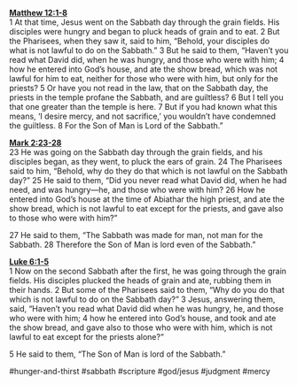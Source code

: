 **[Matthew 12:1-8](http://www.blueletterbible.org/search/preSearch.cfm?Criteria=Matthew+12.1-8&t=NIV)**  
1 At that time, Jesus went on the Sabbath day through the grain fields. His disciples were hungry and began to pluck heads of grain and to eat. 2 But the Pharisees, when they saw it, said to him, “Behold, your disciples do what is not lawful to do on the Sabbath.” 3 But he said to them, “Haven’t you read what David did, when he was hungry, and those who were with him; 4 how he entered into God’s house, and ate the show bread, which was not lawful for him to eat, neither for those who were with him, but only for the priests? 5 Or have you not read in the law, that on the Sabbath day, the priests in the temple profane the Sabbath, and are guiltless? 6 But I tell you that one greater than the temple is here. 7 But if you had known what this means, ‘I desire mercy, and not sacrifice,’ you wouldn’t have condemned the guiltless. 8 For the Son of Man is Lord of the Sabbath.”

**[Mark 2:23-28](http://www.blueletterbible.org/search/preSearch.cfm?Criteria=Mark+2.23-28&t=NIV)**  
23 He was going on the Sabbath day through the grain fields, and his disciples began, as they went, to pluck the ears of grain. 24 The Pharisees said to him, “Behold, why do they do that which is not lawful on the Sabbath day?” 25 He said to them, “Did you never read what David did, when he had need, and was hungry—he, and those who were with him? 26 How he entered into God’s house at the time of Abiathar the high priest, and ate the show bread, which is not lawful to eat except for the priests, and gave also to those who were with him?”

27 He said to them, “The Sabbath was made for man, not man for the Sabbath. 28 Therefore the Son of Man is lord even of the Sabbath.”

**[Luke 6:1-5](http://www.blueletterbible.org/search/preSearch.cfm?Criteria=Luke+6.1-5&t=NIV)**  
1 Now on the second Sabbath after the first, he was going through the grain fields. His disciples plucked the heads of grain and ate, rubbing them in their hands. 2 But some of the Pharisees said to them, “Why do you do that which is not lawful to do on the Sabbath day?” 3 Jesus, answering them, said, “Haven’t you read what David did when he was hungry, he, and those who were with him; 4 how he entered into God’s house, and took and ate the show bread, and gave also to those who were with him, which is not lawful to eat except for the priests alone?”

5 He said to them, “The Son of Man is lord of the Sabbath.”

#hunger-and-thirst #sabbath #scripture #god/jesus #judgment #mercy